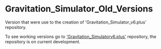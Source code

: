# Gravitation_Simulator_Old_Versions
Version that were use to the creation of 'Gravitation_Simulator_v6.plus' repository.

To see working versions go to ['Gravitation_Simulatorv6.plus'](https://github.com/JAFigueroaAcero/Gravitation_Simulator_v6.plus "Gravitation_Simulator_v6.plus") repository, the repository is on current development.
